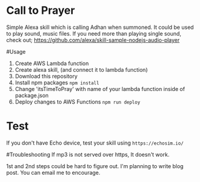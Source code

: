 # Call to Prayer
Simple Alexa skill which is calling Adhan when summoned. It could be used to play sound, music files. If you need more than playing single sound, check out;
https://github.com/alexa/skill-sample-nodejs-audio-player

#Usage
1. Create AWS Lambda function
2. Create alexa skill, (and connect it to lambda function)
3. Download this repository
4. Install npm packages `npm install`
5. Change 'itsTimeToPray' with name of your lambda function inside of package.json
6. Deploy changes to AWS Functions `npm run deploy`

# Test
If you don't have Echo device, test your skill using `https://echosim.io/`

#Troubleshooting
If mp3 is not served over https, It doesn't work.

1st and 2nd steps could be hard to figure out. I'm planning to write blog post. You can email me to encourage.